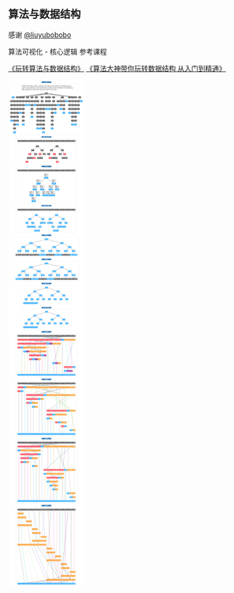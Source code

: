 ## 算法与数据结构

感谢 [@liuyubobobo](http://www.imooc.com/t/108955)

算法可视化 - 核心逻辑 参考课程

[《玩转算法与数据结构》](https://coding.imooc.com/learn/list/71.html)
[《算法大神带你玩转数据结构 从入门到精通》](https://coding.imooc.com/learn/list/207.html)

![算法可视化](./all.png)